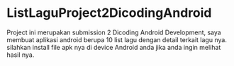 # ListLaguProject2DicodingAndroid

Project ini merupakan submission 2 Dicoding Android Development, saya membuat aplikasi android berupa 10 list lagu dengan detail terkait lagu nya. 
silahkan install file apk nya di device Android anda jika anda ingin melihat hasil nya.
